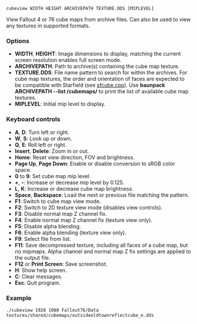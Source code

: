     cubeview WIDTH HEIGHT ARCHIVEPATH TEXTURE.DDS [MIPLEVEL]

View Fallout 4 or 76 cube maps from archive files. Can also be used to view any textures in supported formats.

### Options

* **WIDTH**, **HEIGHT**: Image dimensions to display, matching the current screen resolution enables full screen mode.
* **ARCHIVEPATH**: Path to archive(s) containing the cube map texture.
* **TEXTURE.DDS**: File name pattern to search for within the archives. For cube map textures, the order and orientation of faces are expected to be compatible with Starfield (see [sfcube.cpp](https://github.com/fo76utils/libfo76utils/src/sfcube.cpp)). Use **baunpack ARCHIVEPATH --list /cubemaps/** to print the list of available cube map textures.
* **MIPLEVEL**: Initial mip level to display.

### Keyboard controls

* **A**, **D**: Turn left or right.
* **W**, **S**: Look up or down.
* **Q**, **E**: Roll left or right.
* **Insert**, **Delete**: Zoom in or out.
* **Home**: Reset view direction, FOV and brightness.
* **Page Up**, **Page Down**: Enable or disable conversion to sRGB color space.
* **0** to **9**: Set cube map mip level.
* **+**, **-**: Increase or decrease mip level by 0.125.
* **L**, **K**: Increase or decrease cube map brightness.
* **Space**, **Backspace**: Load the next or previous file matching the pattern.
* **F1**: Switch to cube map view mode.
* **F2**: Switch to 2D texture view mode (disables view controls).
* **F3**: Disable normal map Z channel fix.
* **F4**: Enable normal map Z channel fix (texture view only).
* **F5**: Disable alpha blending.
* **F6**: Enable alpha blending (texture view only).
* **F9**: Select file from list.
* **F11**: Save decompressed texture, including all faces of a cube map, but no mipmaps. Alpha channel and normal map Z fix settings are applied to the output file.
* **F12** or **Print Screen**: Save screenshot.
* **H**: Show help screen.
* **C**: Clear messages.
* **Esc**: Quit program.

### Example

    ./cubeview 1920 1080 Fallout76/Data textures/shared/cubemaps/outsideoldtownreflectcube_e.dds

